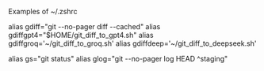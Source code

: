 Examples of ~/.zshrc

alias gdiff="git --no-pager diff --cached"
alias gdiffgpt4="$HOME/git_diff_to_gpt4.sh"
alias gdiffgroq='~/git_diff_to_groq.sh'
alias gdiffdeep='~/git_diff_to_deepseek.sh'

alias gs="git status"
alias glog="git --no-pager log HEAD ^staging"

